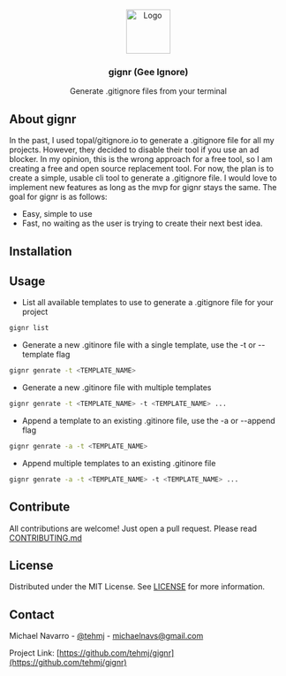 <!-- PROJECT LOGO -->
<br />
<p align="center">
  <img src="https://michaelnavs-readme.s3.us-east-2.amazonaws.com/gignr.jpg" alt="Logo" width="80">

  <h3 align="center">gignr (Gee Ignore)</h3>

  <p align="center">
  Generate .gitignore files from your terminal
  </p>
</p>

## About gignr

In the past, I used topal/gitignore.io to generate a .gitignore file for all my projects. However,
they decided to disable their tool if you use an ad blocker. In my opinion, this is the wrong approach
for a free tool, so I am creating a free and open source replacement tool. For now, the plan is to create
a simple, usable cli tool to generate a .gitignore file. I would love to implement new features as long
as the mvp for gignr stays the same. The goal for gignr is as follows:

- Easy, simple to use
- Fast, no waiting as the user is trying to create their next best idea.

## Installation

## Usage

- List all available templates to use to generate a .gitignore file for your project

```sh 
gignr list
```

- Generate a new .gitinore file with a single template, use the -t or --template flag

```sh
gignr genrate -t <TEMPLATE_NAME>
```

- Generate a new .gitinore file with multiple templates

```sh 
gignr genrate -t <TEMPLATE_NAME> -t <TEMPLATE_NAME> ...
```

- Append a template to an existing .gitinore file, use the -a or --append flag

```sh 
gignr genrate -a -t <TEMPLATE_NAME>
```

- Append multiple templates to an existing .gitinore file

```sh 
gignr genrate -a -t <TEMPLATE_NAME> -t <TEMPLATE_NAME> ...
```

## Contribute

All contributions are welcome! Just open a pull request. Please read [CONTRIBUTING.md](./CONTRIBUTING.md)

## License

Distributed under the MIT License. See [LICENSE](./LICENSE) for more information.

## Contact

Michael Navarro - [@tehmj](https://twitter.com/tehmj) - michaelnavs@gmail.com

Project Link: [https://github.com/tehmj/gignr](https://github.com/tehmj/gignr)
